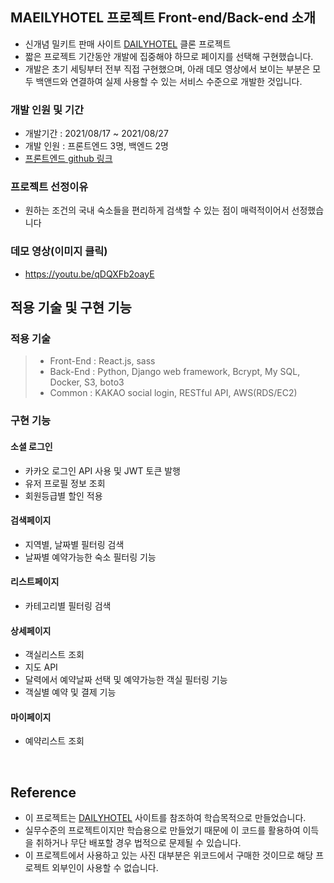 ## MAEILYHOTEL 프로젝트 Front-end/Back-end 소개

- 신개념 밀키트 판매 사이트 [DAILYHOTEL](https://www.dailyhotel.com/) 클론 프로젝트
- 짧은 프로젝트 기간동안 개발에 집중해야 하므로 페이지를 선택해 구현했습니다.
- 개발은 초기 세팅부터 전부 직접 구현했으며, 아래 데모 영상에서 보이는 부분은 모두 백앤드와 연결하여 실제 사용할 수 있는 서비스 수준으로 개발한 것입니다.

### 개발 인원 및 기간

- 개발기간 : 2021/08/17 ~ 2021/08/27
- 개발 인원 : 프론트엔드 3명, 백엔드 2명
- [프론트엔드 github 링크](https://github.com/wecode-bootcamp-korea/23-2nd-MAEILYHOTEL-frontend)

### 프로젝트 선정이유

- 원하는 조건의 국내 숙소들을 편리하게 검색할 수 있는 점이 매력적이어서 선정했습니다

### 데모 영상(이미지 클릭)

- https://youtu.be/qDQXFb2oayE

## 적용 기술 및 구현 기능

### 적용 기술

> - Front-End : React.js, sass
> - Back-End : Python, Django web framework, Bcrypt, My SQL, Docker, S3, boto3
> - Common : KAKAO social login, RESTful API, AWS(RDS/EC2)

### 구현 기능
#### 소셜 로그인
- 카카오 로그인 API 사용 및 JWT 토큰 발행
- 유저 프로필 정보 조회
- 회원등급별 할인 적용

#### 검색페이지
- 지역별, 날짜별 필터링 검색
- 날짜별 예약가능한 숙소 필터링 기능

#### 리스트페이지
- 카테고리별 필터링 검색

#### 상세페이지
- 객실리스트 조회
- 지도 API 
- 달력에서 예약날짜 선택 및 예약가능한 객실 필터링 기능
- 객실별 예약 및 결제 기능

#### 마이페이지
- 예약리스트 조회
<br>

## Reference

- 이 프로젝트는 [DAILYHOTEL](https://www.dailyhotel.com/) 사이트를 참조하여 학습목적으로 만들었습니다.
- 실무수준의 프로젝트이지만 학습용으로 만들었기 때문에 이 코드를 활용하여 이득을 취하거나 무단 배포할 경우 법적으로 문제될 수 있습니다.
- 이 프로젝트에서 사용하고 있는 사진 대부분은 위코드에서 구매한 것이므로 해당 프로젝트 외부인이 사용할 수 없습니다.

